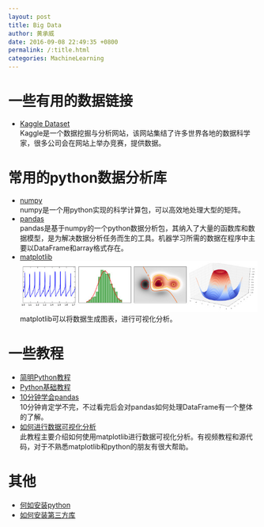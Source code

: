 ```yaml
---
layout: post
title: Big Data
author: 黄承威
date: 2016-09-08 22:49:35 +0800
permalink: /:title.html
categories: MachineLearning
---
```


# 一些有用的数据链接  
* [Kaggle Dataset](https://www.kaggle.com/datasets)  
Kaggle是一个数据挖掘与分析网站，该网站集结了许多世界各地的数据科学家，很多公司会在网站上举办竞赛，提供数据。

# 常用的python数据分析库  
* [numpy](http://www.numpy.org/)  
numpy是一个用python实现的科学计算包，可以高效地处理大型的矩阵。
* [pandas](http://pandas.pydata.org/)  
pandas是基于numpy的一个python数据分析包，其纳入了大量的函数库和数据模型，是为解决数据分析任务而生的工具。机器学习所需的数据在程序中主要以DataFrame和array格式存在。
* [matplotlib](http://matplotlib.org/)  
![](/images/ml/matplotlib.jpg)  
matplotlib可以将数据生成图表，进行可视化分析。

# 一些教程  
* [简明Python教程](http://old.sebug.net/paper/python/)  
* [Python基础教程](http://www.runoob.com/python/python-tutorial.html)  
* [10分钟学会pandas](http://pandas.pydata.org/pandas-docs/stable/10min.html)  
10分钟肯定学不完，不过看完后会对pandas如何处理DataFrame有一个整体的了解。
* [如何进行数据可视化分析](https://pythonprogramming.net/matplotlib-intro-tutorial/)  
此教程主要介绍如何使用matplotlib进行数据可视化分析。有视频教程和源代码，对于不熟悉matplotlib和python的朋友有很大帮助。  

# 其他  
* [何如安装python](http://www.liaoxuefeng.com/wiki/0014316089557264a6b348958f449949df42a6d3a2e542c000/0014316090478912dab2a3a9e8f4ed49d28854b292f85bb000)  
* [如何安装第三方库](http://www.liaoxuefeng.com/wiki/0014316089557264a6b348958f449949df42a6d3a2e542c000/00143186362353505516c5d4e38456fb225c18cc5b54ffb000)  

